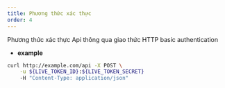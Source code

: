 ```yaml
---
title: Phương thức xác thực
order: 4
---
```


Phương thức xác thực Api thông qua giao thức HTTP basic authentication

- **example**

```bash
curl http://example.com/api -X POST \
	-u ${LIVE_TOKEN_ID}:${LIVE_TOKEN_SECRET}
	-H "Content-Type: application/json"
	
```
